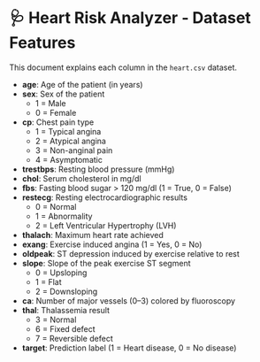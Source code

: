 # 🩺 Heart Risk Analyzer - Dataset Features

This document explains each column in the `heart.csv` dataset.

- **age**: Age of the patient (in years)
- **sex**: Sex of the patient  
  - 1 = Male  
  - 0 = Female  
- **cp**: Chest pain type  
  - 1 = Typical angina  
  - 2 = Atypical angina  
  - 3 = Non-anginal pain  
  - 4 = Asymptomatic  
- **trestbps**: Resting blood pressure (mmHg)
- **chol**: Serum cholesterol in mg/dl
- **fbs**: Fasting blood sugar > 120 mg/dl (1 = True, 0 = False)
- **restecg**: Resting electrocardiographic results  
  - 0 = Normal  
  - 1 = Abnormality  
  - 2 = Left Ventricular Hypertrophy (LVH)  
- **thalach**: Maximum heart rate achieved
- **exang**: Exercise induced angina (1 = Yes, 0 = No)
- **oldpeak**: ST depression induced by exercise relative to rest
- **slope**: Slope of the peak exercise ST segment  
  - 0 = Upsloping  
  - 1 = Flat  
  - 2 = Downsloping  
- **ca**: Number of major vessels (0–3) colored by fluoroscopy
- **thal**: Thalassemia result  
  - 3 = Normal  
  - 6 = Fixed defect  
  - 7 = Reversible defect  
- **target**: Prediction label (1 = Heart disease, 0 = No disease)
